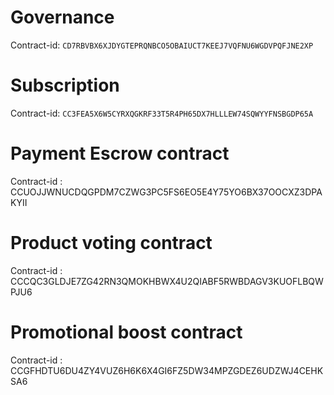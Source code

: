 # Governance
Contract-id: `CD7RBVBX6XJDYGTEPRQNBCO5OBAIUCT7KEEJ7VQFNU6WGDVPQFJNE2XP`
# Subscription
Contract-id: `CC3FEA5X6W5CYRXQGKRF33T5R4PH65DX7HLLLEW74SQWYYFNSBGDP65A`
# Payment Escrow contract
Contract-id : CCUOJJWNUCDQGPDM7CZWG3PC5FS6EO5E4Y75YO6BX37OOCXZ3DPAKYII
# Product voting contract
Contract-id : CCCQC3GLDJE7ZG42RN3QMOKHBWX4U2QIABF5RWBDAGV3KUOFLBQWPJU6
# Promotional boost contract
Contract-id : CCGFHDTU6DU4ZY4VUZ6H6K6X4GI6FZ5DW34MPZGDEZ6UDZWJ4CEHKSA6
